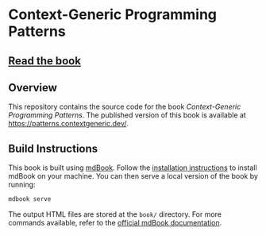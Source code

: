# Context-Generic Programming Patterns

## [Read the book](https://patterns.contextgeneric.dev/)

## Overview

This repository contains the source code for the book _Context-Generic Programming Patterns_. The published version of this book is available at https://patterns.contextgeneric.dev/.

## Build Instructions

This book is built using [mdBook](https://rust-lang.github.io/mdBook/). Follow the [installation instructions](https://rust-lang.github.io/mdBook/guide/installation.html) to install mdBook on your machine. You can then serve a local version of the book by running:

```bash
mdbook serve
```

The output HTML files are stored at the `book/` directory. For more commands available, refer to the [official mdBook documentation]((https://rust-lang.github.io/mdBook/)).